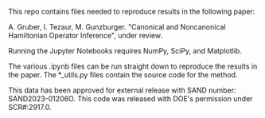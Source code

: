 This repo contains files needed to reproduce results in the following paper: 

A. Gruber, I. Tezaur, M. Gunzburger.  "Canonical and Noncanonical Hamiltonian Operator Inference", under review.

Running the Jupyter Notebooks requires NumPy, SciPy, and Matplotlib.

The various .ipynb files can be run straight down to reproduce the results in the paper.  The *_utils.py files contain the source code for the method.

This data has been approved for external release with SAND number: SAND2023-01206O.
This code was released with DOE's permission under SCR#:2917.0.